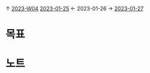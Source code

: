 
↑ [2023-W04](2023-W04.md)
[2023-01-25](2023-01-25.md) ← 2023-01-26 → [2023-01-27](2023-01-27.md)


# 목표



# 노트




